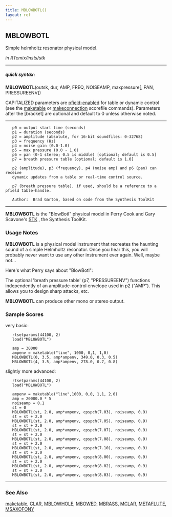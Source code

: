 ```yaml
---
title: MBLOWBOTL()
layout: ref
---
```


## MBLOWBOTL

Simple helmholtz resonator physical model.

*in RTcmix/insts/stk*  
  

-----

##### quick syntax:

**MBLOWBOTL**(outsk, dur, AMP, FREQ, NOISEAMP, maxpressure\[, PAN,
PRESSUREENV\])

CAPITALIZED parameters are [pfield-enabled](pfield-enabled.html) for
table or dynamic control (see the
[maketable](../scorefile/maketable-2.html) or
[makeconnection](../scorefile/makeconnection-2.html) scorefile
commands). Parameters after the \[bracket\] are optional and default to
0 unless otherwise noted.

-----

  

``` 
   p0 = output start time (seconds)
   p1 = duration (seconds)
   p2 = amplitude (absolute, for 16-bit soundfiles: 0-32768)
   p3 = frequency (Hz)
   p4 = noise gain (0.0-1.0)
   p5 = max pressure (0.0 - 1.0)
   p6 = pan (0-1 stereo; 0.5 is middle) [optional; default is 0.5]
   p7 = breath pressure table [optional; default is 1.0]

   p2 (amplitude), p3 (frequency), p4 (noise amp) and p6 (pan) can receive
   dynamic updates from a table or real-time control source.

   p7 (breath pressure table), if used, should be a reference to a pfield table-handle.

   Author:  Brad Garton, based on code from the Synthesis ToolKit
```

  

-----

  
**MBLOWBOTL** is the "BlowBotl" physical model in Perry Cook and Gary
Scavone's [STK](http://www.cs.princeton.edu/~prc/NewWork.php#STK) , the
Synthesis ToolKit.

### Usage Notes

**MBLOWBOTL** is a physical model instrument that recreates the haunting
sound of a simple Helmholtz resonator. Once you hear this, you will
probably never want to use any other instrument ever again. Well, maybe
not...

Here's what Perry says about "BlowBotl":

The optional 'breath pressure table' (p7, "PRESSUREENV") functions
independently of an amplitude-control envelope used in p2 ("AMP"). This
allows you to design sharp attacks, etc.

**MBLOWBOTL** can produce other mono or stereo output.

### Sample Scores

very basic:

``` 
   rtsetparams(44100, 2)
   load("MBLOWBOTL")

   amp = 30000
   ampenv = maketable("line", 1000, 0,1, 1,0)
   MBLOWBOTL(0, 3.5, amp*ampenv, 349.0, 0.3, 0.5)
   MBLOWBOTL(4, 3.5, amp*ampenv, 278.0, 0.7, 0.8)
```

  
  
slightly more advanced:

``` 
   rtsetparams(44100, 2)
   load("MBLOWBOTL")

   ampenv = maketable("line",1000, 0,0, 1,1, 2,0)
   amp = 20000.0 * 5
   noiseamp = 0.1
   st = 0
   MBLOWBOTL(st, 2.0, amp*ampenv, cpspch(7.03), noiseamp, 0.9)
   st = st + 2.0
   MBLOWBOTL(st, 2.0, amp*ampenv, cpspch(7.05), noiseamp, 0.9)
   st = st + 2.0
   MBLOWBOTL(st, 2.0, amp*ampenv, cpspch(7.07), noiseamp, 0.9)
   st = st + 2.0
   MBLOWBOTL(st, 2.0, amp*ampenv, cpspch(7.08), noiseamp, 0.9)
   st = st + 2.0
   MBLOWBOTL(st, 2.0, amp*ampenv, cpspch(7.10), noiseamp, 0.9)
   st = st + 2.0
   MBLOWBOTL(st, 2.0, amp*ampenv, cpspch(8.00), noiseamp, 0.9)
   st = st + 2.0
   MBLOWBOTL(st, 2.0, amp*ampenv, cpspch(8.02), noiseamp, 0.9)
   st = st + 2.0
   MBLOWBOTL(st, 2.0, amp*ampenv, cpspch(8.03), noiseamp, 0.9)
```

  

-----

### See Also

[maketable](../scorefile/maketable.html), [CLAR](CLAR.html),
[MBLOWHOLE](MBLOWHOLE.html), [MBOWED](MBOWED.html),
[MBRASS](MBRASS.html), [MCLAR](MCLAR.html), [METAFLUTE](METAFLUTE.html),
[MSAXOFONY](MSAXOFONY.html)
